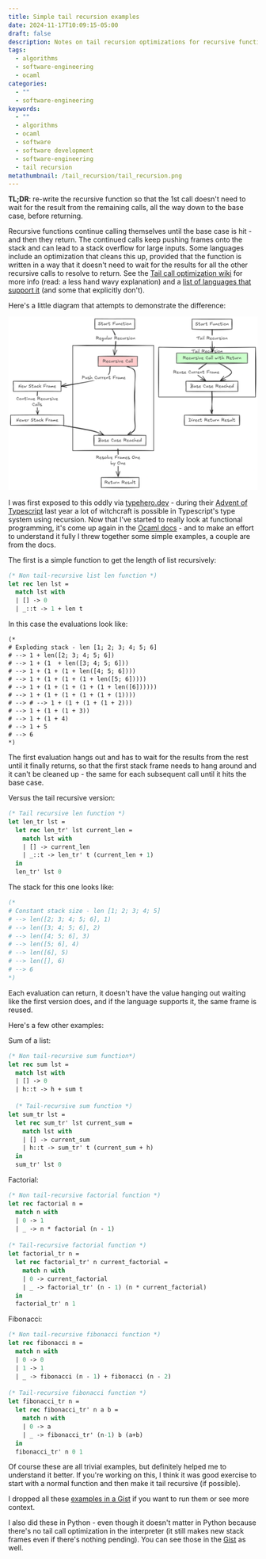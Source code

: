 ```yaml
---
title: Simple tail recursion examples
date: 2024-11-17T10:09:15-05:00
draft: false
description: Notes on tail recursion optimizations for recursive functions with a bunch of simple examples in Ocaml. I also did them in Python, even though it doesn't matter in Python because there's no tail call optimization in the interpreter (it still makes new stack frames even if there's nothing pending).
tags:
  - algorithms
  - software-engineering
  - ocaml
categories:
  - ""
  - software-engineering
keywords:
  - ""
  - algorithms
  - ocaml
  - software
  - software development
  - software-engineering
  - tail recursion
metathumbnail: /tail_recursion/tail_recursion.png
---
```

**TL;DR**: re-write the recursive function so that the 1st call doesn't need to wait for the result from the remaining calls, all the way down to the base case, before returning. 

Recursive functions continue calling themselves until the base case is hit - and then they return. The continued calls keep pushing frames onto the stack and can lead to a stack overflow for large inputs. Some languages include an optimization that cleans this up, provided that the function is written in a way that it doesn't need to wait for the results for all the other recursive calls to resolve to return. See the [Tail call optimization wiki](https://en.wikipedia.org/wiki/Tail_call) for more info (read: a less hand wavy explanation) and a [list of languages that support it](https://en.wikipedia.org/wiki/Tail_call#Language_support) (and some that explicitly don't).

Here's a little diagram that attempts to demonstrate the difference: 

![tail recursion diagram](/tail_recursion/tail_recursion.png)

I was first exposed to this oddly via [typehero.dev](https://typehero.dev) - during their [Advent of Typescript](https://adventofts.com) last year a lot of witchcraft is possible in Typescript's type system using recursion. Now that I've started to really look at functional programming, it's come up again in the [Ocaml docs](https://ocaml.org/docs/loops-recursion#tail-recursion)  - and to make an effort to understand it fully I threw together some simple examples, a couple are from the docs. 

The first is a simple function to get the length of list recursively:

```ocaml
(* Non tail-recursive list len function *)
let rec len lst =
  match lst with
  | [] -> 0
  | _::t -> 1 + len t
```

In this case the evaluations look like:
```
(*
# Exploding stack - len [1; 2; 3; 4; 5; 6]
# --> 1 + len([2; 3; 4; 5; 6])
# --> 1 + (1  + len([3; 4; 5; 6]))
# --> 1 + (1 + (1 + len([4; 5; 6])))
# --> 1 + (1 + (1 + (1 + len([5; 6]))))
# --> 1 + (1 + (1 + (1 + (1 + len([6])))))
# --> 1 + (1 + (1 + (1 + (1 + (1))))
# --> # --> 1 + (1 + (1 + (1 + 2)))
# --> 1 + (1 + (1 + 3))
# --> 1 + (1 + 4)
# --> 1 + 5
# --> 6
*)
```


The first evaluation hangs out and has to wait for the results from the rest until it finally returns, so that the first stack frame needs to hang around and it can't be cleaned up - the same for each subsequent call until it hits the base case.

Versus the tail recursive version:

```ocaml 
(* Tail recursive len function *)
let len_tr lst =
  let rec len_tr' lst current_len =
    match lst with
    | [] -> current_len
    | _::t -> len_tr' t (current_len + 1)
  in
  len_tr' lst 0
```

The stack for this one looks like:

``` ocaml
(*
# Constant stack size - len [1; 2; 3; 4; 5]
# --> len([2; 3; 4; 5; 6], 1)
# --> len([3; 4; 5; 6], 2)
# --> len([4; 5; 6], 3)
# --> len([5; 6], 4)
# --> len([6], 5)
# --> len([], 6)
# --> 6
*)
```

Each evaluation can return, it doesn't have the value hanging out waiting like the first version does, and if the language supports it, the same frame is reused.  

Here's a few other examples:

Sum of a list:
``` ocaml
(* Non tail-recursive sum function*)
let rec sum lst =
  match lst with
  | [] -> 0
  | h::t -> h + sum t
  
  (* Tail-recursive sum function *)
let sum_tr lst =
  let rec sum_tr' lst current_sum =
    match lst with
    | [] -> current_sum
    | h::t -> sum_tr' t (current_sum + h)
  in
  sum_tr' lst 0
```

Factorial: 
``` ocaml
(* Non tail-recursive factorial function *)
let rec factorial n =
  match n with
  | 0 -> 1
  | _ -> n * factorial (n - 1)

(* Tail-recursive factorial function *)
let factorial_tr n =
  let rec factorial_tr' n current_factorial =
    match n with
    | 0 -> current_factorial
    | _ -> factorial_tr' (n - 1) (n * current_factorial)
  in
  factorial_tr' n 1
```

Fibonacci: 
``` ocaml
(* Non tail-recursive fibonacci function *)
let rec fibonacci n =
  match n with
  | 0 -> 0
  | 1 -> 1
  | _ -> fibonacci (n - 1) + fibonacci (n - 2)

(* Tail-recursive fibonacci function *)
let fibonacci_tr n =
  let rec fibonacci_tr' n a b =
    match n with
    | 0 -> a
    | _ -> fibonacci_tr' (n-1) b (a+b)
  in
  fibonacci_tr' n 0 1
```

Of course these are all trivial examples, but definitely helped me to understand it better. If you're working on this, I think it was good exercise to start with a normal function and then make it tail recursive (if possible).

I dropped all these [examples in a Gist](https://gist.github.com/heathhenley/dd69b36ae201db4744b6b292ec336a22) if you want to run them or see more context.

I also did these in Python - even though it doesn't matter in Python because there's no tail call optimization in the interpreter (it still makes new stack frames even if there's nothing pending). You can see those in the [Gist](https://gist.github.com/heathhenley/681e9f7c67ce51ff61b712c467a8dcf8) as well.








